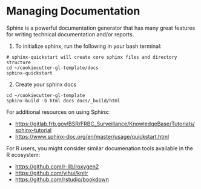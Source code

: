 # Managing Documentation

Sphinx is a powerful documentation generator that has many great features for writing
technical documentation and/or reports.

1. To initialize sphinx, run the following in your bash terminal:

```
# sphinx-quickstart will create core sphinx files and directory structure
cd ~/cookiecutter-gl-template/docs
sphinx-quickstart
```

2. Create your sphinx docs

```
cd ~/cookiecutter-gl-template
sphinx-build -b html docs docs/_build/html
```

For additional resources on using Sphinx:

* https://gitlab.frb.gov/BSR/FRBC_Surveillance/KnowledgeBase/Tutorials/sphinx-tutorial
* https://www.sphinx-doc.org/en/master/usage/quickstart.html

For R users, you might consider similar documenation tools available in the R ecosystem:
* https://github.com/r-lib/roxygen2
* https://github.com/yihui/knitr
* https://github.com/rstudio/bookdown